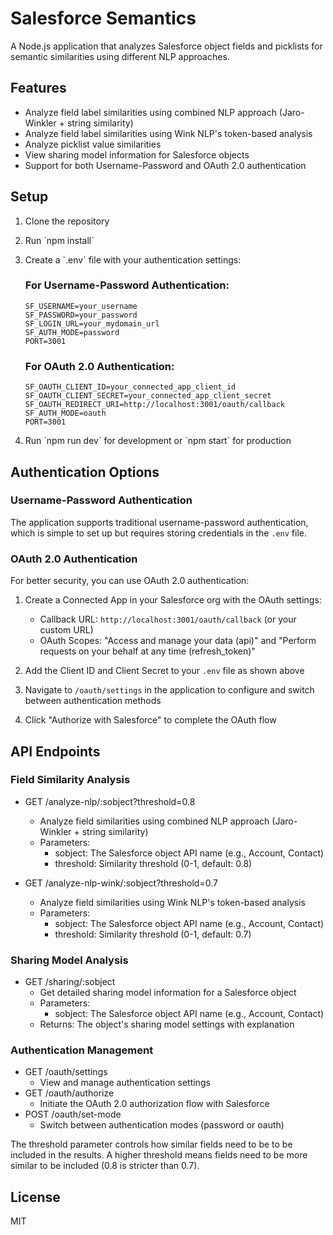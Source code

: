 # Salesforce Semantics

A Node.js application that analyzes Salesforce object fields and picklists for semantic similarities using different NLP approaches.

## Features

- Analyze field label similarities using combined NLP approach (Jaro-Winkler + string similarity)
- Analyze field label similarities using Wink NLP's token-based analysis
- Analyze picklist value similarities
- View sharing model information for Salesforce objects
- Support for both Username-Password and OAuth 2.0 authentication

## Setup

1. Clone the repository
2. Run \`npm install\`
3. Create a \`.env\` file with your authentication settings:

   ### For Username-Password Authentication:
   ```
   SF_USERNAME=your_username
   SF_PASSWORD=your_password
   SF_LOGIN_URL=your_mydomain_url
   SF_AUTH_MODE=password
   PORT=3001
   ```

   ### For OAuth 2.0 Authentication:
   ```
   SF_OAUTH_CLIENT_ID=your_connected_app_client_id
   SF_OAUTH_CLIENT_SECRET=your_connected_app_client_secret
   SF_OAUTH_REDIRECT_URI=http://localhost:3001/oauth/callback
   SF_AUTH_MODE=oauth
   PORT=3001
   ```
   
4. Run \`npm run dev\` for development or \`npm start\` for production

## Authentication Options

### Username-Password Authentication
The application supports traditional username-password authentication, which is simple to set up but requires storing credentials in the `.env` file.

### OAuth 2.0 Authentication
For better security, you can use OAuth 2.0 authentication:

1. Create a Connected App in your Salesforce org with the OAuth settings:
   - Callback URL: `http://localhost:3001/oauth/callback` (or your custom URL)
   - OAuth Scopes: "Access and manage your data (api)" and "Perform requests on your behalf at any time (refresh_token)"

2. Add the Client ID and Client Secret to your `.env` file as shown above

3. Navigate to `/oauth/settings` in the application to configure and switch between authentication methods

4. Click "Authorize with Salesforce" to complete the OAuth flow

## API Endpoints

### Field Similarity Analysis
- GET /analyze-nlp/:sobject?threshold=0.8
  - Analyze field similarities using combined NLP approach (Jaro-Winkler + string similarity)
  - Parameters:
    - sobject: The Salesforce object API name (e.g., Account, Contact)
    - threshold: Similarity threshold (0-1, default: 0.8)

- GET /analyze-nlp-wink/:sobject?threshold=0.7
  - Analyze field similarities using Wink NLP's token-based analysis
  - Parameters:
    - sobject: The Salesforce object API name (e.g., Account, Contact)
    - threshold: Similarity threshold (0-1, default: 0.7)

### Sharing Model Analysis
- GET /sharing/:sobject
  - Get detailed sharing model information for a Salesforce object
  - Parameters:
    - sobject: The Salesforce object API name (e.g., Account, Contact)
  - Returns: The object's sharing model settings with explanation

### Authentication Management
- GET /oauth/settings
  - View and manage authentication settings
- GET /oauth/authorize
  - Initiate the OAuth 2.0 authorization flow with Salesforce
- POST /oauth/set-mode
  - Switch between authentication modes (password or oauth)

The threshold parameter controls how similar fields need to be to be included in the results. A higher threshold means fields need to be more similar to be included (0.8 is stricter than 0.7).

## License

MIT
